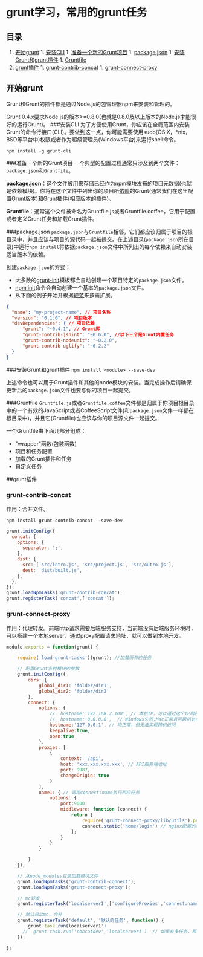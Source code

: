 # grunt学习，常用的grunt任务 ##

## 目录

  1. [开始grunt](#grunt-connect-proxy)
  	1. [安装CLI](#安装CLI)
  	1. [准备一个新的Grunt项目](#准备一个新的Grunt项目)
  	1. [package.json](#package.json)
  	1. [安装Grunt和grunt插件](#安装Grunt和grunt插件)
  	1. [Gruntfile](#Gruntfile)
  1. [grunt插件](#grunt插件)
    1. [grunt-contrib-concat](#grunt-contrib-concat)
    1. [grunt-connect-proxy](#grunt-connect-proxy)


## 开始grunt
Grunt和Grunt的插件都是通过Node.js的包管理器npm来安装和管理的。

Grunt 0.4.x要求Node.js的版本>=0.8.0(也就是0.8.0及以上版本的Node.js才能很好的运行Grunt)。
###安装CLI
为了方便使用Grunt，你应该在全局范围内安装Grunt的命令行接口(CLI)。要做到这一点，你可能需要使用sudo(OS X，*nix，BSD等平台中)权限或者作为超级管理员(Windows平台)来运行shell命令。

```
npm install -g grunt-cli
```
###准备一个新的Grunt项目
一个典型的配置过程通常只涉及到两个文件：`package.json`和`Gruntfile`。

**package.json**：这个文件被用来存储已经作为npm模块发布的项目元数据(也就是依赖模块)。你将在这个文件中列出你的项目所[依赖](https://www.npmjs.org/doc/files/package.json.html#devDependencies)的Grunt(通常我们在这里配置Grunt版本)和Grunt插件(相应版本的插件)。

**Gruntfile**：通常这个文件被命名为Gruntfile.js或者Gruntfile.coffee，它用于配置或者定义Grunt任务和加载Grunt插件。

###package.json
`package.json`与`Gruntfile`相邻，它们都应该归属于项目的根目录中，并且应该与项目的源代码一起被提交。在上述目录(`package.json`所在目录)中运行`npm install`将依据`package.json`文件中所列出的每个依赖来自动安装适当版本的依赖。

创建`package.json`的方式：

  - 大多数的[grunt-init](http://gruntjs.com/project-scaffolding)模板都会自动创建一个项目特定的`package.json`文件。
  - [npm init](https://www.npmjs.org/doc/cli/npm-init.html)命令会自动创建一个基本的`package.json`文件。
  - 从下面的例子开始并根据[规范](https://www.npmjs.org/doc/files/package.json.html)来按需扩展。
  ```json
  {
    "name": "my-project-name", // 项目名称
    "version": "0.1.0", // 项目版本
    "devDependencies": { // 项目依赖
        "grunt": "~0.4.1", // Grunt库
        "grunt-contrib-jshint": "~0.6.0", //以下三个是Grunt内置任务
        "grunt-contrib-nodeunit": "~0.2.0",
        "grunt-contrib-uglify": "~0.2.2"
    }
}
  ```

###安装Grunt和grunt插件
`npm install <module> --save-dev`

上述命令也可以用于Grunt插件和其他的node模块的安装。当完成操作后请确保更新后的`package.json`文件也要与你的项目一起提交。

###Gruntfile
`Gruntfile.js`或者`Gruntfile.coffee`文件都是归属于你项目根目录中的一个有效的JavaScript或者CoffeeScript文件(和`package.json`文件一样都在根目录中)，并且它(Gruntfile)也应该与你的项目源文件一起提交。

一个Gruntfile由下面几部分组成：

 - "wrapper"函数(包装函数)
 - 项目和任务配置
 - 加载的Grunt插件和任务
 - 自定义任务

##grunt插件

### grunt-contrib-concat
作用：合并文件。

`npm install grunt-contrib-concat --save-dev`

```js
grunt.initConfig({
  concat: {
    options: {
      separator: ';',
    },
    dist: {
      src: ['src/intro.js', 'src/project.js', 'src/outro.js'],
      dest: 'dist/built.js',
    },
  },
});
grunt.loadNpmTasks('grunt-contrib-concat');
grunt.registerTask('concat',['concat']);

```

### grunt-connect-proxy

作用：代理转发。前端http请求需要后端服务支持，当前端没有后端服务环境时，可以搭建一个本地server，通过proxy配置请求地址，就可以做到本地开发。

```js   
module.exports = function(grunt) {

    require('load-grunt-tasks')(grunt); //加载所有的任务

    // 配置Grunt各种模块的参数
    grunt.initConfig({
        dirs: {
            global_dir1: 'folder/dir1',
            global_dir2: 'folder/dir2'
        },
        connect: {
            options: {
                //  hostname:'192.168.2.100', // 本机IP，可以通过这个IP跨机访问
                //  hostname:'0.0.0.0',  // Windows失败,Mac正常且可跨机访问
                hostname:'127.0.0.1', // 均正常，但无法实现跨机访问
                keepalive:true,
                open:true
            },
            proxies: [
                {
                    context: '/api',
                    host: 'xxx.xxx.xxx.xxx', // API服务端地址
                    port: 9987,
                    changeOrigin: true
                }
            ],
            name1: { // 调用connect:name执行相应任务 
                options: {
                    port:9000,
                    middleware: function (connect) {
                        return [
                            require('grunt-connect-proxy/lib/utils').proxyRequest,
                            connect.static('home/login') // nginx配置的默认跳转路径
                        ];
                    }
                }
            }

        }
    });

    // 从node_modules目录加载模块文件
    grunt.loadNpmTasks('grunt-contrib-connect');
    grunt.loadNpmTasks('grunt-connect-proxy');

    // mc转发
    grunt.registerTask('localserver1',['configureProxies','connect:name1']);

    // 默认启动mc，合并
    grunt.registerTask('default', '默认的任务', function() {
        grunt.task.run(localserver1') 
      //  grunt.task.run('concatdev','localserver1')  // 如果有多任务，那么启动代理转发的任务必须在最后，因为启动connect后会一直处于waiting状态
    });

};
```

